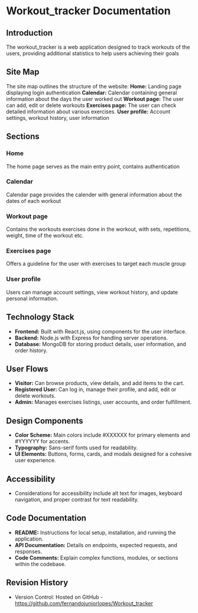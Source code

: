 # Workout_tracker Documentation

## Introduction
The workout_tracker is a web application designed to track workouts of the users, providing additional statistics to help users achieving their goals

## Site Map
The site map outlines the structure of the website:
**Home:** Landing page displaying login authentication
**Calendar:** Calendar containing general information about the days the user worked out
**Workout page:** The user can add, edit or delete workouts
**Exercises page:** The user can check detailed information about various exercises.
**User profile:** Account settings, workout history, user information

## Sections

### Home
The home page serves as the main entry point, contains authentication

### Calendar
Calendar page provides the calender with general information about the dates of each workout

### Workout page
Contains the workouts exercises done in the workout, with sets, repetitions, weight, time of the workout etc.

### Exercises page
Offers a guideline for the user with exercises to target each muscle group

### User profile
Users can manage account settings, view workout history, and update personal information.

## Technology Stack
- **Frontend:** Built with React.js, using components for the user interface.
- **Backend:** Node.js with Express for handling server operations.
- **Database:** MongoDB for storing product details, user information, and order history.

## User Flows
- **Visitor:** Can browse products, view details, and add items to the cart.
- **Registered User:** Can log in, manage their profile, and add, edit or delete workouts.
- **Admin:** Manages exercises listings, user accounts, and order fulfillment.

## Design Components
- **Color Scheme:** Main colors include #XXXXXX for primary elements and #YYYYYY for accents.
- **Typography:** Sans-serif fonts used for readability.
- **UI Elements:** Buttons, forms, cards, and modals designed for a cohesive user experience.

## Accessibility
- Considerations for accessibility include alt text for images, keyboard navigation, and proper contrast for text readability.

## Code Documentation
- **README:** Instructions for local setup, installation, and running the application.
- **API Documentation:** Details on endpoints, expected requests, and responses.
- **Code Comments:** Explain complex functions, modules, or sections within the codebase.

## Revision History
- Version Control: Hosted on GitHub - https://github.com/fernandojuniorlopes/Workout_tracker